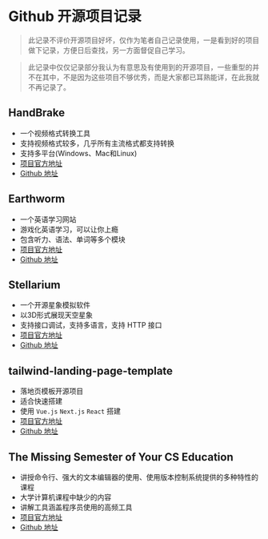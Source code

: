 # Github 开源项目记录

> 此记录不评价开源项目好坏，仅作为笔者自己记录使用，一是看到好的项目做下记录，方便日后查找，另一方面督促自己学习。

> 此记录中仅仅记录部分我认为有意思及有使用到的开源项目，一些重型的并不在其中，不是因为这些项目不够优秀，而是大家都已耳熟能详，在此我就不再记录了。

## HandBrake
* 一个视频格式转换工具
* 支持视频格式较多，几乎所有主流格式都支持转换
* 支持多平台(Windows、Mac和Linux)
* [项目官方地址](https://handbrake.fr)
* [Github 地址](https://github.com/HandBrake/HandBrake)

## Earthworm
* 一个英语学习网站
* 游戏化英语学习，可以让你上瘾
* 包含听力、语法、单词等多个模块
* [项目官方地址](https://earthworm.cuixueshe.com)
* [Github 地址](https://github.com/cuixueshe/earthworm)

## Stellarium
* 一个开源星象模拟软件
* 以3D形式展现天空星象
* 支持接口调试，支持多语言，支持 HTTP 接口
* [项目官方地址](https://stellarium.org/)
* [Github 地址](https://github.com/Stellarium/stellarium)

## tailwind-landing-page-template
* 落地页模板开源项目
* 适合快速搭建
* 使用 `Vue.js` `Next.js` `React` 搭建
* [项目官方地址](https://cruip.com)
* [Github 地址](https://github.com/cruip/tailwind-landing-page-template)

## The Missing Semester of Your CS Education
* 讲授命令行、强大的文本编辑器的使用、使用版本控制系统提供的多种特性的课程
* 大学计算机课程中缺少的内容
* 讲解工具涵盖程序员使用的高频工具
* [项目官方地址](https://missing-semester-cn.github.io/)
* [Github 地址](https://github.com/missing-semester-cn/missing-semester-cn.github.io)